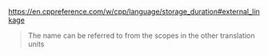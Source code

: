 
https://en.cppreference.com/w/cpp/language/storage_duration#external_linkage

> The name can be referred to from the scopes in the other translation units